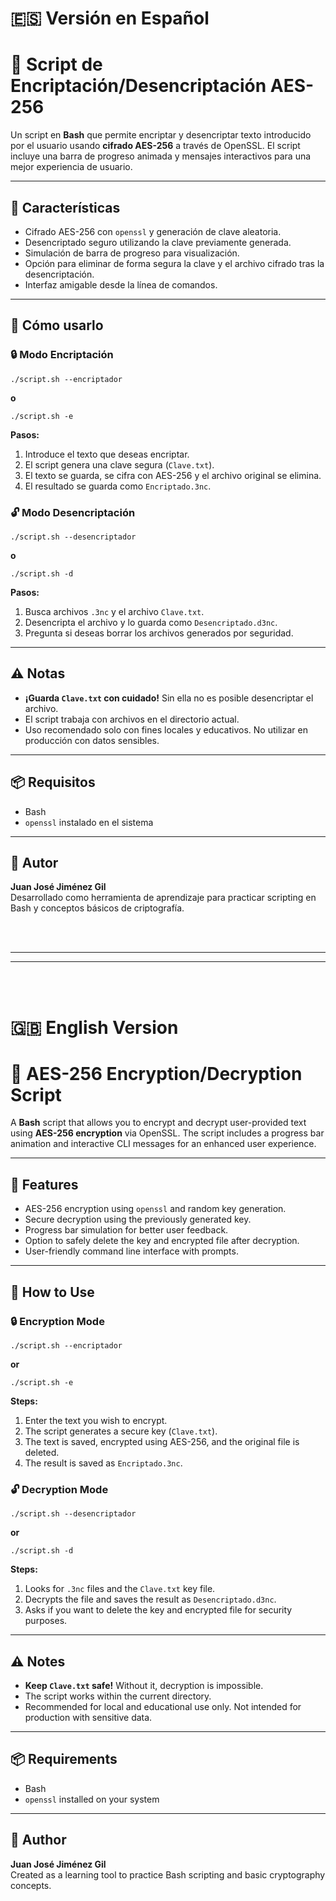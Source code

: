 # 🇪🇸 Versión en Español

<h1>🔐 Script de Encriptación/Desencriptación AES-256</h1>

<p>
Un script en <strong>Bash</strong> que permite encriptar y desencriptar texto introducido por el usuario usando <strong>cifrado AES-256</strong> a través de OpenSSL. El script incluye una barra de progreso animada y mensajes interactivos para una mejor experiencia de usuario.
</p>

<hr>

<h2>🧰 Características</h2>
<ul>
  <li>Cifrado AES-256 con <code>openssl</code> y generación de clave aleatoria.</li>
  <li>Desencriptado seguro utilizando la clave previamente generada.</li>
  <li>Simulación de barra de progreso para visualización.</li>
  <li>Opción para eliminar de forma segura la clave y el archivo cifrado tras la desencriptación.</li>
  <li>Interfaz amigable desde la línea de comandos.</li>
</ul>

<hr>

<h2>🚀 Cómo usarlo</h2>

<h3>🔒 Modo Encriptación</h3>
<pre><code>./script.sh --encriptador</code></pre>

<b>o</b>

<pre><code>./script.sh -e</code></pre>

<p><strong>Pasos:</strong></p>
<ol>
  <li>Introduce el texto que deseas encriptar.</li>
  <li>El script genera una clave segura (<code>Clave.txt</code>).</li>
  <li>El texto se guarda, se cifra con AES-256 y el archivo original se elimina.</li>
  <li>El resultado se guarda como <code>Encriptado.3nc</code>.</li>
</ol>

<h3>🔓 Modo Desencriptación</h3>
<pre><code>./script.sh --desencriptador</code></pre>

<b>o</b>
  
<pre><code>./script.sh -d</code></pre>

<p><strong>Pasos:</strong></p>
<ol>
  <li>Busca archivos <code>.3nc</code> y el archivo <code>Clave.txt</code>.</li>
  <li>Desencripta el archivo y lo guarda como <code>Desencriptado.d3nc</code>.</li>
  <li>Pregunta si deseas borrar los archivos generados por seguridad.</li>
</ol>

<hr>

<h2>⚠️ Notas</h2>
<ul>
  <li><strong>¡Guarda <code>Clave.txt</code> con cuidado!</strong> Sin ella no es posible desencriptar el archivo.</li>
  <li>El script trabaja con archivos en el directorio actual.</li>
  <li>Uso recomendado solo con fines locales y educativos. No utilizar en producción con datos sensibles.</li>
</ul>

<hr>

<h2>📦 Requisitos</h2>
<ul>
  <li>Bash</li>
  <li><code>openssl</code> instalado en el sistema</li>
</ul>

<hr>

<h2>👤 Autor</h2>
<p><strong>Juan José Jiménez Gil</strong><br>
Desarrollado como herramienta de aprendizaje para practicar scripting en Bash y conceptos básicos de criptografía.</p>

<br><br>
<hr><hr>
<br><br>

# 🇬🇧 English Version

<h1>🔐 AES-256 Encryption/Decryption Script</h1>

<p>
A <strong>Bash</strong> script that allows you to encrypt and decrypt user-provided text using <strong>AES-256 encryption</strong> via OpenSSL. The script includes a progress bar animation and interactive CLI messages for an enhanced user experience.
</p>

<hr>

<h2>🧰 Features</h2>
<ul>
  <li>AES-256 encryption using <code>openssl</code> and random key generation.</li>
  <li>Secure decryption using the previously generated key.</li>
  <li>Progress bar simulation for better user feedback.</li>
  <li>Option to safely delete the key and encrypted file after decryption.</li>
  <li>User-friendly command line interface with prompts.</li>
</ul>

<hr>

<h2>🚀 How to Use</h2>

<h3>🔒 Encryption Mode</h3>
<pre><code>./script.sh --encriptador</code></pre>

<b>or</b>

<pre><code>./script.sh -e</code></pre>

<p><strong>Steps:</strong></p>
<ol>
  <li>Enter the text you wish to encrypt.</li>
  <li>The script generates a secure key (<code>Clave.txt</code>).</li>
  <li>The text is saved, encrypted using AES-256, and the original file is deleted.</li>
  <li>The result is saved as <code>Encriptado.3nc</code>.</li>
</ol>

<h3>🔓 Decryption Mode</h3>
<pre><code>./script.sh --desencriptador</code></pre>

<b>or</b>
  
<pre><code>./script.sh -d</code></pre>

<p><strong>Steps:</strong></p>
<ol>
  <li>Looks for <code>.3nc</code> files and the <code>Clave.txt</code> key file.</li>
  <li>Decrypts the file and saves the result as <code>Desencriptado.d3nc</code>.</li>
  <li>Asks if you want to delete the key and encrypted file for security purposes.</li>
</ol>

<hr>

<h2>⚠️ Notes</h2>
<ul>
  <li><strong>Keep <code>Clave.txt</code> safe!</strong> Without it, decryption is impossible.</li>
  <li>The script works within the current directory.</li>
  <li>Recommended for local and educational use only. Not intended for production with sensitive data.</li>
</ul>

<hr>

<h2>📦 Requirements</h2>
<ul>
  <li>Bash</li>
  <li><code>openssl</code> installed on your system</li>
</ul>

<hr>

<h2>👤 Author</h2>
<p><strong>Juan José Jiménez Gil</strong><br>
Created as a learning tool to practice Bash scripting and basic cryptography concepts.</p>

